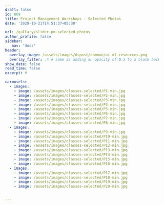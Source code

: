 ```yaml
---
draft: false
id: 809    
title: Project Management Workshops - Selected Photos
date: '2020-10-21T14:51:37+05:30'

url: /gallary/slider-pm-selected-photos
author_profile: false
sidebar:
   nav: "docs"
header:
  overlay_image: /assets/images/dspost/common/ai-ml-resources.png
  overlay_filter: .4 # same as adding an opacity of 0.5 to a black background
show_date: false
read_time: false
excerpt: #

carousels:
  - images: 
    - image: /assets/images/classes-selected/P1-min.jpg
    - image: /assets/images/classes-selected/P2-min.jpg
    - image: /assets/images/classes-selected/P3-min.jpg
    - image: /assets/images/classes-selected/P4-min.jpg
    - image: /assets/images/classes-selected/P5-min.jpg
    - image: /assets/images/classes-selected/P6-min.jpg
    - image: /assets/images/classes-selected/P7-min.jpg
    - image: /assets/images/classes-selected/P8-min.jpg
  - images: 
    - image: /assets/images/classes-selected/P9-min.jpg
    - image: /assets/images/classes-selected/P10-min.jpg
    - image: /assets/images/classes-selected/P11-min.jpg
    - image: /assets/images/classes-selected/P12-min.jpg
    - image: /assets/images/classes-selected/P13-min.jpg
    - image: /assets/images/classes-selected/P14-min.jpg
    - image: /assets/images/classes-selected/P15-min.jpg
    - image: /assets/images/classes-selected/P16-min.jpg
  - images: 
    - image: /assets/images/classes-selected/P17-min.jpg
    - image: /assets/images/classes-selected/P18-min.jpg
    - image: /assets/images/classes-selected/P19-min.jpg
    - image: /assets/images/classes-selected/P20-min.jpg


---    
```


